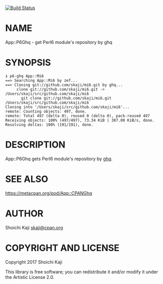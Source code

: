 [![Build Status](https://travis-ci.org/skaji/App-P6Ghq.svg?branch=master)](https://travis-ci.org/skaji/App-P6Ghq)

NAME
====

App::P6Ghq - get Perl6 module's repository by ghq

SYNOPSIS
========

    ❯ p6-ghq App::Mi6
    ==> Searching App::Mi6 by zef...
    ==> Cloning git://github.com/skaji/mi6.git by ghq...
         clone git://github.com/skaji/mi6.git -> /Users/skaji/src/github.com/skaji/mi6
           git clone git://github.com/skaji/mi6.git /Users/skaji/src/github.com/skaji/mi6
    Cloning into '/Users/skaji/src/github.com/skaji/mi6'...
    remote: Counting objects: 497, done.
    remote: Total 497 (delta 0), reused 0 (delta 0), pack-reused 497
    Receiving objects: 100% (497/497), 73.34 KiB | 387.00 KiB/s, done.
    Resolving deltas: 100% (191/191), done.

DESCRIPTION
===========

App::P6Ghq gets Perl6 module's repository by [ghq](https://github.com/motemen/ghq).

SEE ALSO
========

https://metacpan.org/pod/App::CPANGhq

AUTHOR
======

Shoichi Kaji <skaji@cpan.org>

COPYRIGHT AND LICENSE
=====================

Copyright 2017 Shoichi Kaji

This library is free software; you can redistribute it and/or modify it under the Artistic License 2.0.
